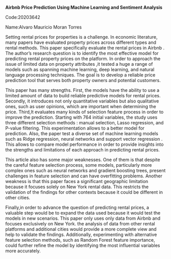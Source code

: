 **Airbnb Price Prediction Using Machine Learning and Sentiment Analysis**

Code:20203642

Name:Alvaro Mauricio Moran Torres

Setting rental prices for properties is a challenge. In economic literature, many papers have evaluated property prices across different types and rental methods. This paper specifically evaluate the rental prices in Airbnb . The author’s research question is to identify the most effective model for predicting rental property prices on the platform. In order to approach the issue of limited data on property attributes ,it tested a huge a range of models such as spanning machine learning, deep learning, and natural language processing techniques. The goal is to develop a reliable price prediction tool that serves both property owners and potential customers.

This paper has many strengths. First, the models  have the ability to use a limited amount of data to build reliable predictive models for rental prices. Secondly, it introduces not only quantitative variables but also qualitative ones, such as user opinions, which are important when determining the price. Third,It evaluates many kinds of selection feature process in order to improve the prediction. Starting with 764 initial variables, the study uses three different selection methods : manual selection, Lasso regression, and P-value filtering. This experimentation allows to a better model for prediction. Also, the paper test a diverse set of machine learning models such as Ridge regression, neural networks  and support vector regression . This allows to compare model performance in order to provide insights into the strengths and limitations of each approach in predicting rental prices. 

This article also has some major weaknesses. One of them is that despite the careful feature selection process, some models, particularly more complex ones such as neural networks and gradient boosting trees, present challenges in feature selection and can have overfitting problems. Another weakness is that this paper faces a significant geographic limitation because it focuses solely on New York rental data. This restricts the validation of the findings for other contexts because it could be different in other cities.

Finally,in order to advance the question of predicting rental prices, a valuable step would be to expand the data used because it would test the models in new scenarios. This paper only uses only data from Airbnb and focuses exclusively on New York. the analysis of data from other rental platforms and additional cities would provide a more complete view and help to validate the findings. Additionally, experimenting with alternative feature selection methods, such as Random Forest feature importance, could further refine the model by identifying the most influential variables more accurately.
